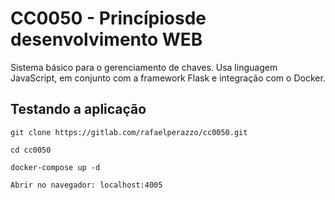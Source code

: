 # CC0050 - Princípiosde desenvolvimento WEB
Sistema básico para o gerenciamento de chaves. Usa linguagem JavaScript, em conjunto com a framework Flask e integração com o Docker.

## Testando a aplicação
```
git clone https://gitlab.com/rafaelperazzo/cc0050.git

cd cc0050

docker-compose up -d

Abrir no navegador: localhost:4005

```
